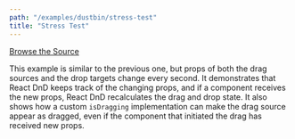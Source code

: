 ```yaml
---
path: "/examples/dustbin/stress-test"
title: "Stress Test"
---
```


[Browse the Source](https://github.com/react-dnd/react-dnd/tree/master/packages/documentation-examples/src/01%20Dustbin/Stress%20Test)

This example is similar to the previous one, but props of both the
drag sources and the drop targets change every second. It demonstrates
that React DnD keeps track of the changing props, and if a component
receives the new props, React DnD recalculates the drag and drop
state. It also shows how a custom `isDragging` implementation can make the drag source appear as dragged, even if the component that initiated the drag has received new props.
				

<dustbinStressTest></dustbinStressTest>